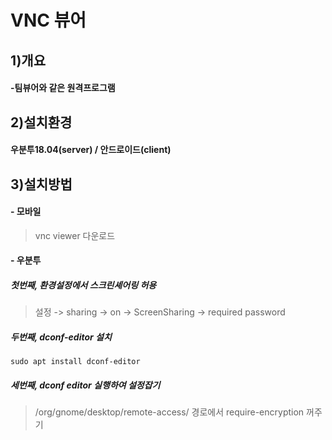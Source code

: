 # VNC 뷰어

## 1)개요
#### -팀뷰어와 같은 원격프로그램

## 2)설치환경
#### 우분투18.04(server) / 안드로이드(client)
    
## 3)설치방법
#### - 모바일

> vnc viewer 다운로드

#### - 우분투  
##### 첫번째, 환경설정에서 스크린셰어링 허용
> 설정 -> sharing -> on -> ScreenSharing -> required password
##### 두번째, dconf-editor 설치 
`sudo apt install dconf-editor`
##### 세번째, dconf editor 실행하여 설정잡기
> /org/gnome/desktop/remote-access/ 경로에서 require-encryption 꺼주기


